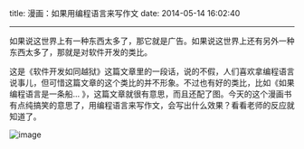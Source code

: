 title: 漫画：如果用编程语言来写作文
date: 2014-05-14 16:02:40

---
如果说这世界上有一种东西太多了，那它就是广告。如果说这世界上还有另外一种东西太多了，那就是对软件开发的类比。

这是《软件开发如同越狱》这篇文章里的一段话，说的不假，人们喜欢拿编程语言说事儿，但可惜这篇文章的这个类比的并不形象。不过也有好的类比，比如《如果编程语言是一条船… 》，这篇文章就很有意思，而且还配了图。今天的这个漫画书有点纯搞笑的意思了，用编程语言来写作文，会写出什么效果？看看老师的反应就知道了。

![image](http://waakaakaa.qiniudn.com/10070749_5T5H.png)